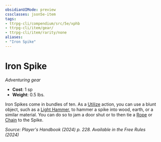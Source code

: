 ```yaml
---
obsidianUIMode: preview
cssclasses: json5e-item
tags:
- ttrpg-cli/compendium/src/5e/xphb
- ttrpg-cli/item/gear/
- ttrpg-cli/item/rarity/none
aliases: 
- "Iron Spike"
---
```

# Iron Spike
*Adventuring gear*  


- **Cost**: 1 sp
- **Weight**: 0.5 lbs.

Iron Spikes come in bundles of ten. As a [Utilize](Mechanics/rules/actions.md#Utilize) action, you can use a blunt object, such as a [Light Hammer](Mechanics/items/light-hammer-xphb.md), to hammer a spike into wood, earth, or a similar material. You can do so to jam a door shut or to then tie a [Rope](Mechanics/items/rope-xphb.md) or [Chain](Mechanics/items/chain-xphb.md) to the Spike.

*Source: Player's Handbook (2024) p. 228. Available in the Free Rules (2024)*